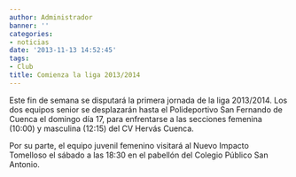 ```yaml
---
author: Administrador
banner: ''
categories:
- noticias
date: '2013-11-13 14:52:45'
tags:
- Club
title: Comienza la liga 2013/2014
---
```


Este fin de semana se disputará la primera jornada de la liga 2013/2014. Los dos equipos senior se desplazarán hasta el Polideportivo San Fernando de Cuenca el domingo día 17, para enfrentarse a las secciones femenina (10:00) y masculina (12:15) del CV Hervás Cuenca.

Por su parte, el equipo juvenil femenino visitará al Nuevo Impacto Tomelloso el sábado a las 18:30 en el pabellón del Colegio Público San Antonio.

